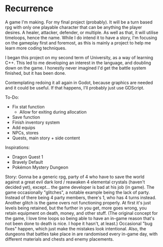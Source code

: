 # Recurrence
A game I'm making. For my final project (probably).
It will be a turn based rpg with only one playable character that can be anything the player desires. A healer, attacker, defender, or multiple.
As well as that, it will utilise timeloops, hence the name. 
While I do intend it to have a story, I'm focusing on the gameplay first and foremost, as this is mainly a project to help me learn more coding techniques.

I began this project on my second term of University, as a way of learning C++. This led to me developing an interest in the language, and doubling down on the game. 
I honestly never imagined I'd get the battle system finished, but it has been done. 

Contemplating redoing it all again in Godot, because graphics are needed and it could be useful. If that happens, I'll probably just use GDScript.

To-Do:
- Fix stat function
    - Allow for exiting during allocation 
- Save function
- Finish inventory system
- Add equips
- NPCs, stores
- Quests, main story + side content

Inspirations:
- Dragon Quest 1
- Bravely Default
- Pokémon Mystery Dungeon

Story:
Gonna be a generic rpg, party of 4 who have to save the world against a great evil dark lord / reawaken 4 elemental crystals (haven't decided yet), except... the game developer is bad at his job (in game). The game occasionally "glitches", a notable example being the lack of party. Instead of there being 4 party members, there's 1, who has 4 turns instead. Another glitch is the game overs not functioning properly. At first it's just levels being retained, but the further in you get, more goes wrong, you retain equipment on death, money, and other stuff. (The original concept for the game, I love time loops so being able to have an in-game reason that's not been done to death is nice. I hope it hasn't, at least.) Occasional "bug fixes" happen, which just make the mistakes look intentional. Also, the dungeons that battles take place in are randomised every in-game day, with different materials and chests and enemy placements.
